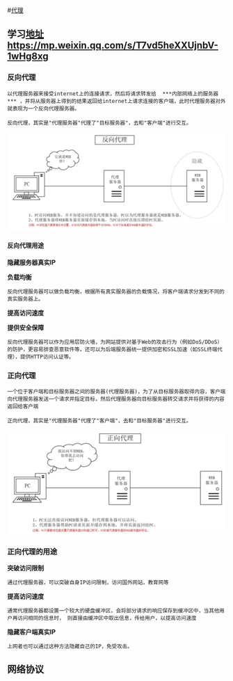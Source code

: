 #[代理](https://mp.weixin.qq.com/s/T7vd5heXXUjnbV-1wHg8xg)

## 学习[地址](https://mp.weixin.qq.com/s/T7vd5heXXUjnbV-1wHg8xg)https://mp.weixin.qq.com/s/T7vd5heXXUjnbV-1wHg8xg

### 反向代理

```
以代理服务器来接受internet上的连接请求，然后将请求转发给  ***内部网络上的服务器*** ，并将从服务器上得到的结果返回给internet上请求连接的客户端，此时代理服务器对外就表现为一个反向代理服务器。

反向代理，其实是"代理服务器"代理了"目标服务器"，去和"客户端"进行交互。
```

![image-20190307104425090](assets/image-20190307104425090.png)



#### 反向代理用途

**隐藏服务器真实IP**

**负载均衡**

```
反向代理服务器可以做负载均衡，根据所有真实服务器的负载情况，将客户端请求分发到不同的真实服务器上。
```



**提高访问速度**

**提供安全保障**

```
反向代理服务器可以作为应用层防火墙，为网站提供对基于Web的攻击行为（例如DoS/DDoS）的防护，更容易排查恶意软件等。还可以为后端服务器统一提供加密和SSL加速（如SSL终端代理），提供HTTP访问认证等。
```



### 正向代理

```
一个位于客户端和目标服务器之间的服务器(代理服务器)，为了从目标服务器取得内容，客户端向代理服务器发送一个请求并指定目标，然后代理服务器向目标服务器转交请求并将获得的内容返回给客户端

正向代理，其实是"代理服务器"代理了"客户端"，去和"目标服务器"进行交互。
```

![image-20190307103906563](assets/image-20190307103906563.png)



### 正向代理的用途

**突破访问限制** 

```
通过代理服务器，可以突破自身IP访问限制，访问国外网站，教育网等
```

**提高访问速度**

```
通常代理服务器都设置一个较大的硬盘缓冲区，会将部分请求的响应保存到缓冲区中，当其他用户再访问相同的信息时， 则直接由缓冲区中取出信息，传给用户，以提高访问速度
```



**隐藏客户端真实IP**

```
上网者也可以通过这种方法隐藏自己的IP，免受攻击。
```





## 网络协议


